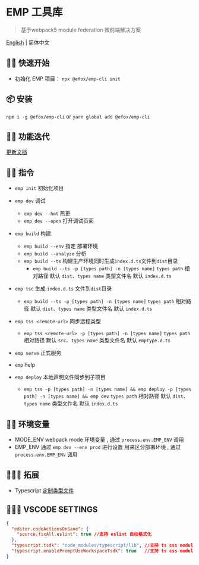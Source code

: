 # EMP 工具库
> 基于webpack5 module federation 微前端解决方案 

[English](./README.md) | 简体中文

## 🙋‍♂️ 快速开始
+ 初始化 EMP 项目： `npx @efox/emp-cli init`

## 📦 安装 
`npm i -g @efox/emp-cli` or `yarn global add @efox/emp-cli` 

## 👨‍🔧 功能迭代 
[更新文档](CHANGELOG.md)

## 👨‍💻 指令 

+ `emp init` 初始化项目
+ `emp dev` 调试
  + `emp dev --hot` 热更
  + `emp dev --open` 打开调试页面
+ `emp build` 构建
  + `emp build --env` 指定 部署环境
  + `emp build --analyze` 分析
  + `emp build --ts` 构建生产环境同时生成`index.d.ts`文件到`dist`目录
    + `emp build --ts -p [types path] -n [types name]` `types path` 相对路径 默认 `dist`、`types name` 类型文件名 默认 `index.d.ts`
+ `emp tsc` 生成 `index.d.ts` 文件到`dist`目录  
  + `emp build --ts -p [types path] -n [types name]` `types path` 相对路径 默认 `dist`、`types name` 类型文件名 默认 `index.d.ts`

+ `emp tss <remote-url>` 同步远程类型
    + `emp tss <remote-url> -p [types path] -n [types name]` `types path` 相对路径 默认 `src`、`types name` 类型文件名 默认 `empType.d.ts`
+ `emp serve` 正式服务
+ `emp` help 
+ `emp deploy` 本地声明文件同步到子项目
    + `emp tss -p [types path] -n [types name] && emp deploy -p [types path] -n [types name] && emp dev`  `types path` 相对路径 默认 `dist`、`types name` 类型文件名 默认 `index.d.ts` 


## ✍🏻 环境变量 
+ MODE_ENV webpack mode 环境变量 , 通过 `process.env.EMP_ENV` 调用
+ EMP_ENV 通过 `emp dev --env prod` 进行设置 用来区分部署环境 , 通过 `process.env.EMP_ENV` 调用

## 👨🏻‍🏭 拓展
+ Typescript [定制类型文件](https://www.npmjs.com/package/@efox/emp-tune-dts-plugin)

## 👩🏻‍💻 VSCODE SETTINGS
```json
{
  "editor.codeActionsOnSave": {
    "source.fixAll.eslint": true //支持 eslint 自动格式化
  },
  "typescript.tsdk": "node_modules/typescript/lib", //支持 ts css module type check
  "typescript.enablePromptUseWorkspaceTsdk": true   //支持 ts css module type check
}

```